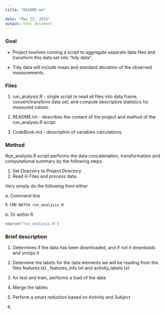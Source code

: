 ```yaml
---
title: "README.md"

date: "May 22, 2015"
output: html_document
---
```


### Goal
* Project involves running a script to aggregate separate data files and transform this data set into 
  "tidy data". 

* Tidy data will include mean and standard deviation of the observed measurements.

### Files

1. run_analysis.R - single script to read all files into data frame, convert/transform data set, and
   compute descriptive statistics for measured values.
2. README.txt     - describes the content of the project and method of the run_analysis.R script.

3. CodeBook.md    - description of variables
   calculations.

### Method
Run_analysis.R script performs the data concatenation, transformation and computational summary by the following steps.

1. Set Directory to Project Directory
2. Read in Files and process data.

Very simply do the following from either 

a. Command line
```bash
R CMD BATCH run_analysis.R
```


b. Or within R

```R
source("run_analysis.R")

```


### Brief description


1. Determines if the data has been downloaded, and if not it downloads and unzips it

2. Determine the labels for the data elements we will be reading  from the files features.txt  , features_info.txt and activity_labels.txt

3. for test and train, performs a load of the data 

4. Merge the tables

5. Perform a smart reduction based on Activity and Subject 

6.